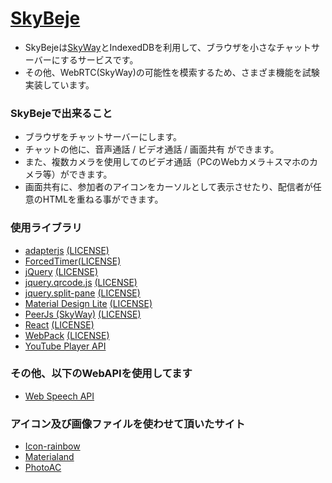 # [SkyBeje](https://skybeje.net/) #
* SkyBejeは[SkyWay](https://nttcom.github.io/skyway/)とIndexedDBを利用して、ブラウザを小さなチャットサーバーにするサービスです。
* その他、WebRTC(SkyWay)の可能性を模索するため、さまざま機能を試験実装しています。
### SkyBejeで出来ること ###
* ブラウザをチャットサーバーにします。
* チャットの他に、音声通話 / ビデオ通話 / 画面共有 ができます。
* また、複数カメラを使用してのビデオ通話（PCのWebカメラ＋スマホのカメラ等）ができます。
* 画面共有に、参加者のアイコンをカーソルとして表示させたり、配信者が任意のHTMLを重ねる事ができます。
### 使用ライブラリ ###
* [adapterjs](https://github.com/webrtc/adapter) [(LICENSE)](https://github.com/webrtc/adapter/blob/master/LICENSE.md)
* [ForcedTimer](https://github.com/Kanasansoft/ForcedTimer)[(LICENSE)](https://github.com/Kanasansoft/ForcedTimer/blob/master/LICENSE.txt)
* [jQuery](https://jquery.com/) [(LICENSE)](https://jquery.org/license/)
* [jquery.qrcode.js](http://jeromeetienne.github.io/jquery-qrcode/) [(LICENSE)](https://github.com/jeromeetienne/jquery-qrcode/blob/master/MIT-LICENSE.txt)
* [jquery.split-pane](https://github.com/shagstrom/split-pane) [(LICENSE)](https://github.com/shagstrom/split-pane/blob/master/LICENSE)
* [Material Design Lite](https://getmdl.io/index.html) [(LICENSE)](https://github.com/google/material-design-lite/blob/mdl-1.x/LICENSE)
* [PeerJs (SkyWay)](https://github.com/nttcom/peerjs/) [(LICENSE)](https://github.com/nttcom/peerjs/blob/master/LICENSE)
* [React](https://facebook.github.io/react/) [(LICENSE)](https://github.com/facebook/react/blob/master/LICENSE)
* [WebPack](https://webpack.js.org/) [(LICENSE)](https://github.com/webpack/webpack/blob/master/LICENSE)
* [YouTube Player API](https://developers.google.com/youtube/iframe_api_reference?hl=ja) 
### その他、以下のWebAPIを使用してます ###
* [Web Speech API](https://developer.mozilla.org/ja/docs/Web/API/Web_Speech_API)
### アイコン及び画像ファイルを使わせて頂いたサイト ###
* [Icon-rainbow](http://icon-rainbow.com/)
* [Materialand](http://www.material-land.com/view__1310__0.html)
* [PhotoAC](https://www.photo-ac.com)
